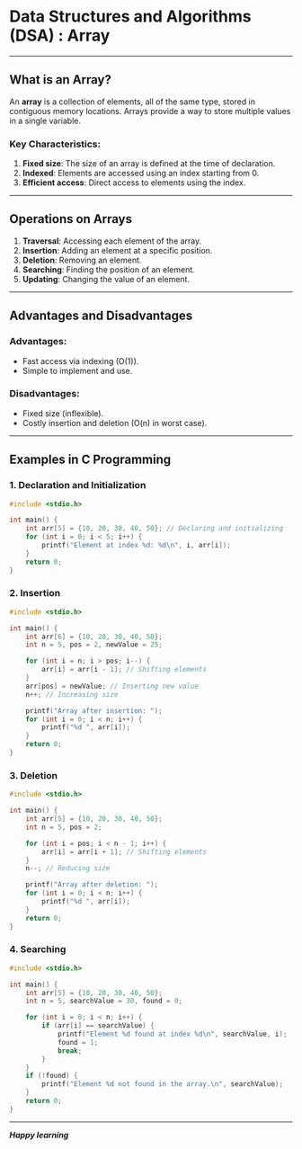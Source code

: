 # Data Structures and Algorithms (DSA) : Array

---

## **What is an Array?**
An **array** is a collection of elements, all of the same type, stored in contiguous memory locations. Arrays provide a way to store multiple values in a single variable.

### Key Characteristics:
1. **Fixed size**: The size of an array is defined at the time of declaration.
2. **Indexed**: Elements are accessed using an index starting from 0.
3. **Efficient access**: Direct access to elements using the index.

---

## **Operations on Arrays**
1. **Traversal**: Accessing each element of the array.
2. **Insertion**: Adding an element at a specific position.
3. **Deletion**: Removing an element.
4. **Searching**: Finding the position of an element.
5. **Updating**: Changing the value of an element.

---

## **Advantages and Disadvantages**
### Advantages:
- Fast access via indexing (O(1)).
- Simple to implement and use.

### Disadvantages:
- Fixed size (inflexible).
- Costly insertion and deletion (O(n) in worst case).

---

## **Examples in C Programming**

### 1. **Declaration and Initialization**
```c
#include <stdio.h>

int main() {
    int arr[5] = {10, 20, 30, 40, 50}; // Declaring and initializing
    for (int i = 0; i < 5; i++) {
        printf("Element at index %d: %d\n", i, arr[i]);
    }
    return 0;
}
```

### 2. **Insertion**
```c
#include <stdio.h>

int main() {
    int arr[6] = {10, 20, 30, 40, 50};
    int n = 5, pos = 2, newValue = 25;

    for (int i = n; i > pos; i--) {
        arr[i] = arr[i - 1]; // Shifting elements
    }
    arr[pos] = newValue; // Inserting new value
    n++; // Increasing size

    printf("Array after insertion: ");
    for (int i = 0; i < n; i++) {
        printf("%d ", arr[i]);
    }
    return 0;
}
```

### 3. **Deletion**
```c
#include <stdio.h>

int main() {
    int arr[5] = {10, 20, 30, 40, 50};
    int n = 5, pos = 2;

    for (int i = pos; i < n - 1; i++) {
        arr[i] = arr[i + 1]; // Shifting elements
    }
    n--; // Reducing size

    printf("Array after deletion: ");
    for (int i = 0; i < n; i++) {
        printf("%d ", arr[i]);
    }
    return 0;
}
```

### 4. **Searching**
```c
#include <stdio.h>

int main() {
    int arr[5] = {10, 20, 30, 40, 50};
    int n = 5, searchValue = 30, found = 0;

    for (int i = 0; i < n; i++) {
        if (arr[i] == searchValue) {
            printf("Element %d found at index %d\n", searchValue, i);
            found = 1;
            break;
        }
    }
    if (!found) {
        printf("Element %d not found in the array.\n", searchValue);
    }
    return 0;
}
```

---


__*Happy learning*__